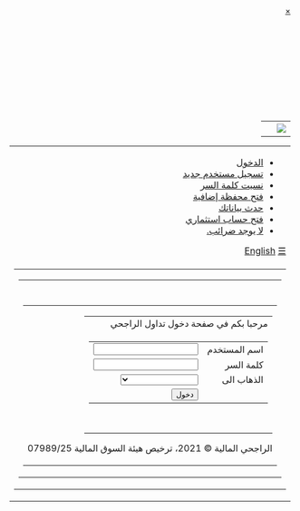<html xmlns="http://www.w3.org/1999/xhtml" style="visibility: visible; overflow: auto;">
 <head> 
  <!--
<meta name="viewport" content="width=device-width, initial-scale=1, maximum-scale=1">
<meta name="apple-mobile-web-app-capable" content="yes">
--> 
  <meta http-equiv="Pragma" content="no-cache"> 
  <meta http-equiv="Content-Control" content="no-cache"> 
  <meta http-equiv="Cache-Control" content="no-cache, no-store, must-revalidate"> 
  <meta http-equiv="Expires" content="-1"> 
  <meta content="width=device-width, initial-scale=1, maximum-scale=1, user-scalable=no" name="viewport"> 
  <meta http-equiv="x-ua-compatible" content="IE=Edge"> 
  <!-- X-Frame-Options may only be set via an HTTP header sent along with a document. It may not be set inside <meta>. --> 
  <!-- <meta http-equiv="X-Frame-Options" content="deny" /> --> 
  <!-- Since 1.2.2 avoid Clickjacking --> 
  <meta http-equiv="Content-Type" content="text/html; charset=WINDOWS-1256"> 
  <link href="/RcmClientWebStaticResources/theme/ARCFonts.css?v=1.0" rel="stylesheet" type="text/css"> 
  <link rel="shortcut icon" href="/RcmClientWebStaticResources/img/favicon.ico"> 
  <link href="/RcmClientWebStaticResources/theme/rcmStyle_ar.css?v=2.3.0" rel="stylesheet" type="text/css"> 
  <link rel="stylesheet" href="/RcmClientWebStaticResources/theme/rcmCustom_ar.css?v=2.3.0" type="text/css"> 
  <link rel="stylesheet" href="/RcmClientWeb/StaticResources/StrutsLayout/default.css" type="text/css"> 
  <title>الراجحي المالية - تداول الأنترنت</title> 
  <!-- Frame busting: Busting Frame Busting: a Study of Clickjacking ... - Stanford University --> 
  <style>html {visiblity: hidden}</style> 
  <script type="text/javascript">
	// URL from Mobile Call
	var gbsUrl = "null";
	var callInit = "null";
	
		
function initForApp() {
	if(callInit!=null && callInit==="1"){
	 	if (__isAndroid()) {invokeGBSApplication("EXT_PAGE_ONLOAD");}
	 	if(__isIOSApp()) {invokeGBSApplication("APP_ACTION=EXT_PAGE_ONLOAD");}
	} else {
		if(console.log)
			console.log('initForApp->'+callInit);
	}
}	
function getParameterByName(name, url) {
      if (!url) {
			url = gbsUrl;
		}
  name = name.replace(/[\[\]]/g, "\\$&");
  var regex = new RegExp("[?&]" + name + "(=([^&#]*)|&|#|$)"),
    results = regex.exec(url);
  if (!results) return null;
  if (!results[2]) return '';
  return decodeURIComponent(results[2].replace(/\+/g, " "));
}
function __isAndroid() {
  if (getParameterByName("OS") === "0")
    return true;
  return false;
}
function __isIOSApp() {
  if (getParameterByName("OS") === "1")
    return true;
  return false;
}
function __gbsServletName() {return getParameterByName("GBSSERVLETURL");}
function __androidHelperName() {return getParameterByName("BRIDGEID");}
function __getAppOptions() {return getParameterByName("APPOPTIONS");}
function invokeGBSApplication(action) {
  try {
    if (__isAndroid()) {
		if(__androidHelperName() == "TradingHelper" && action === "finish"){
			window[__androidHelperName()].onCustomEvent("LOGOUT", null);
		} else if(__androidHelperName() == "TradingHelper" && action === "EXT_PAGE_ONLOAD"){
			window[__androidHelperName()].onCustomEvent("EXT_PAGE_ONLOAD", null);
		} else if(__androidHelperName() == "BareWebViewActivity" && action === "EXT_PAGE_ONLOAD"){
            //nothing to do here
        } else {
			window[__androidHelperName()][action]();
		}
    } else if (__isIOSApp()) {
		if(action == "finish"){
			action = "action=LOGOUT";
		}
      var urlInvokeApp = __gbsServletName() + "?" + action;
      window.location = urlInvokeApp;
    } else {
		window.location = __gbsServletName() + "?Action=LOGOUT";
		return false;
	}
  } catch (e) { alert("App type not recognized -> "+e);};
  //return true;
}

function closePageGoToMobileLogin() {invokeGBSApplication("finish");}
		
		if( self == top ) {
			document.documentElement.style.visibility = 'visible';
		}
		else {
			top.location = self.location;
		}
	</script> 
  <script type="text/javascript">
		window.onload = function() {
		try {
			document.getElementById("errorMessageDiv").innerHTML = "&nbsp;";
			initForApp();
			} catch (err) {alert(err);}
		}
	</script> 
  <script type="text/javascript">
	<!--
	var secondSubmit = 0;
	
	function showLoading() {

		if (secondSubmit == 1) {
			event.returnValue = "Your request is processing on the server. If you continue you'll lose the result.";
		 	return;
	 	}
	 	var frameWaiting = document.getElementById('FRAMEWAITING');
	 	var divWaiting = document.getElementById('DIVWAITING');
		if( frameWaiting.style.zIndex == 99 ) {
			divWaiting.style.display = 'inline';
			frameWaiting.style.display = 'inline';
			secondSubmit = 1;
			window.setTimeout('showProgress()',100);
		} else {
			frameWaiting.style.zIndex = 99;
		}
		if (document.documentElement) {
			document.documentElement.style.overflowY = 'hidden';
			document.documentElement.style.overflowX = 'hidden';
		} else {
			document.body.style.overflowY = 'hidden';
			document.body.style.overflowX = 'hidden';
		}
		
		var scrollTop = document.body.scrollTop || document.documentElement.scrollTop;
		var scrolLeft = document.body.scrollLeft || document.documentElement.scrollLeft;
		var clientHeight = document.body.clientHeight || document.documentElement.clientHeight;
		
		divWaiting.style.top = (scrollTop + clientHeight)/2 + 'px';
		frameWaiting.style.top = scrollTop+'px';
		frameWaiting.style.left = scrolLeft+'px';
	}
	function showProgress() {
		document.getElementById('imgLoading').src = document.getElementById('imgLoading').src;
	}
	function hideLoading() {

		var frameWaiting = document.getElementById('FRAMEWAITING');
		var divWaiting = document.getElementById('DIVWAITING');
		frameWaiting.style.display = 'none';
		divWaiting.style.display = 'none';
		if (document.documentElement) {
			document.documentElement.style.overflowY = 'auto';
			document.documentElement.style.overflowX = 'auto';
		} else {
			document.body.style.overflowY = 'auto';
			document.body.style.overflowX = 'auto';
		}
		secondSubmit = 0;
	}

	
	function openNav() {
	    document.getElementById("myNav").style.width = "100%";
	}
	
	function closeNav() {
	    document.getElementById("myNav").style.width = "0%";
	}
	
	var fieldRequired = 'مطلوبة';
	var messageRequired = 'هناك بعض الحقول المطلوبة';



	-->
	
	</script> 
  <!-- 20200701 - I.K - Google Analytics --> 
  <script>
		  window.dataLayer = window.dataLayer || [];
		  function gtag(){dataLayer.push(arguments);}
		  gtag('js', new Date());
	
		  gtag('config', 'UA-122593897-2');
		</script> 
  <!-- 20200701 - I.K - Google Analytics --> 
 </head> 
 <body dir="rtl" class="mainBackground" leftmargin="0" topmargin="0" marginwidth="0" marginheight="0" onbeforeunload="showLoading();" onload="setAllAutocompleteOff();hideLoading();initForApp();"> 
  <iframe id="FRAMEWAITING" frameborder="0" scrolling="no" style="z-index: 99; display: none;" src="about:blank"></iframe> 
  <div id="DIVWAITING" style="display: none;"> 
   <center> 
    <img id="imgLoading" src="/RcmClientWebStaticResources/img/loading.gif" style="visibility: visible"> 
   </center> 
  </div> 
  <!-- overlayed element --> 
  <div id="myNav" class="overlay"> 
   <a href="javascript:void(0)" class="closebtn" onclick="closeNav()">×</a> 
   <div class="overlay-content"> 
    <iframe id="contentWrap" frameborder="0" scrolling="yes" src="about:blank" style="width: -webkit-fill-available; height: -webkit-fill-available; margin: 10px;"></iframe> 
   </div> 
  </div> 
  <div class="wrapper"> 
   <div class="arcLogoBackGroundMainStyle"> 
    <div class="mainContainer"> 
     <div id="container"> 
      <div id="upperPart"> 
       <div id="header"> 
        <table width="100%" border="0" cellspacing="0" cellpadding="0"> 
         <tbody> 
          <tr> 
           <td class="arcLogoStyle" align="right"> <img src="/RcmClientWebStaticResources/images_ar/arcLogoTransparent.gif"> </td> 
           <td>&nbsp;</td> 
          </tr> 
         </tbody> 
        </table> 
       </div> 
       <!-- END of header --> 
       <div id="mainBody"> 
        <table width="100%" border="0" cellspacing="0" cellpadding="0"> 
         <tbody> 
          <tr> 
           <td height="49" id="menuHeader"> <script type="text/javascript">
jQuery(document).ready(function() {
    jQuery('.toggle-nav').click(function(e) {
        jQuery(this).toggleClass('active');
        jQuery('.menu ul').toggleClass('active');
 
        e.preventDefault();
    });
});

/* document event lisner to hide menu on click any where the docuemnt */
jQuery(document).on("click", function(e) {
    if ($(e.target).closest('.toggle-nav').length === 0) {
		if($('#toggle-nav-menu').attr('class') === 'toggle-nav active'){
			jQuery('.toggle-nav').toggleClass('active');
		   	jQuery('.menu ul').toggleClass('active');
		   }
    }
});

</script> <script lang="JavaScript">
  // START - javascript to invoke GBS Application
  /**  function getParameterByName(name, url) {
      if (!url) {
		url = "null";
      }
      name = name.replace(/[\[\]]/g, "\\$&");
      var regex = new RegExp("[?&]" + name + "(=([^&#]*)|&|#|$)"),
        results = regex.exec(url);
      if (!results) return null;
      if (!results[2]) return '';
      return decodeURIComponent(results[2].replace(/\+/g, " "));
    }

    function __isAndroid() {
      if (getParameterByName("OS") === "0")
        return true;
      return false;
    }

    function __isIOSApp() {
      if (getParameterByName("OS") === "1")
        return true;
      return false;
    }

    function __gbsServletName() {
      return getParameterByName("GBSSERVLETURL");
    }

    function __androidHelperName() {
      return getParameterByName("BRIDGEID");
    }

    function invokeGBSApplication(action) {
      try {
        if (__isAndroid()) {
          window[__androidHelperName()][action]();
        } else if (__isIOSApp()) {
          var urlInvokeApp = __gbsServletName() + "?" + action;
          window.location = urlInvokeApp;
        } else
          alert("App type not recognized");
      } catch (e) { };
    }
**/

    function closeMe() {
      invokeGBSApplication("finish");
    }
    
	function menuGoTo(url){
		var finalURL = location.protocol + "//" + location.host + "/" + location.pathname.split('/')[1]+"/"+url;
		//window.location = url;
		
      try {
        if (__isAndroid()) {
          document.location = finalURL;
        } else if (__isIOSApp()) {
          window.location = finalURL;
        } else
          window.location.href = finalURL;
      } catch (e) { 
      	//alert ("Error");
      	window.location.href = finalURL;
      };
	}
// END - javascript to invoke GBS Application
  </script> 
            <div class="menu"> 
             <ul class="active"> 
              <li class="current-item" onclick="javascript:menuGoTo('customerLoginAction.do')"> <a href="#"> الدخول </a> </li> 
              <li class="" onclick="javascript:menuGoTo('customerAuthenticationAction.do')"> <a href="#"> تسجيل مستخدم جديد </a> </li> 
              <li class="" onclick="javascript:menuGoTo('forgotPassword2Action.do')"> <a href="#"> نسيت كلمة السر </a> </li> 
              <li class="" onclick="javascript:menuGoTo('startPortfolioOpeningAction.do')"> <a href="#"> فتح محفظة إضافية </a> </li> 
              <li class="" onclick="javascript:menuGoTo('startKYCOnLineFormAction.do')"> <a href="#"> حدث بياناتك </a> </li> 
              <li class="" onclick="javascript:menuGoTo('startOnlineAccountOpeningAction.do')"> <a href="#"> فتح حساب استثماري </a> </li> 
              <li class="" onclick="javascript:menuGoTo('startVATInvoiceFormAction.do')"> <a href="#"> لا يوجد ضرائب. </a> </li> 
             </ul> 
             <a id="toggle-nav-menu" class="toggle-nav" href="#">☰</a> 
             <a class="lang-form" id="langLink" href="#" onclick="javascript:menuGoTo('customerLoginAction.do?reqCode=changeLanguage&amp;lng=EN')"> <span class="customLangStyle">English</span> </a> 
            </div> </td> 
          </tr> 
          <tr> 
           <td class="bodyLoginBackgroundStyle"> <script type="text/javascript">

var _timeout= 300000;

var stopLogin = false;

var pkMod = '98a93de7eed081a1028f8271c5f5970e5b0072d8d1949d2896b999a003df483219f9810ed0fd0ab0916072560c83b482c830d80474257c098f1240b095fc7ae1';
var pkExp = '10001';


var pkEnabled = 'true' == 'true';
var pkTimestamp = new Date().getTime();
var rsa = new RSAKey();

function _submitForm() {
	var form = document.forms[0];
	var user = form.elements['dynaBean.User'].value;
	var pass = form.elements['dynaBean.Password'].value;
	/**if ($.trim(user) == "" || $.trim(pass) == "") {
		stopLogin= false;
		return false;
	}***/
	
	//
	if(pkEnabled) {
		var now = new Date().getTime();
		/***
		if((now - pkTimestamp) > _timeout) {
			// encryption keys are likely to be expired, renew
			//requestNewEncryptionKeys(user, pass);
			return false;
		}
		***/
		if(pass.length>0){
			rsa.setPublic(pkMod, pkExp);
			pwd = rsa.encrypt(pass);
			form.elements['dynaBean.Password'].value = pwd;
		}
	}

}

function validateLogin(form) {
	var reqCode = form.elements['reqCode'].value;
	if (reqCode == 'cancel')
		return true;
	clearValidationErrors();
	var user = form.elements['dynaBean.User'];
	var pass = form.elements['dynaBean.Password'];
	var token = form.elements['dynaBean.TokenResponse'];
	// > ELSAG_PELLE OTP
	var securityCode = form.elements['dynaBean.SecurityCode'];
	// < ELSAG_PELLE OTP
	
	var ret = true;
	if (user.value == '') {
		addValidationError('اسم المستخدم - '+fieldRequired);
		ret = false;
	}
	if (pass && pass.value == '') {
		addValidationError('كلمة السر - '+fieldRequired);
		ret = false;
	}
	if (token && token.value == '') {
		addValidationError('رد جهاز كلمة السر - '+fieldRequired);
		ret = false;
	}
	// > ELSAG_PELLE OTP
	if (securityCode && securityCode.value == '') {
		addValidationError('رمز التفعيل - '+fieldRequired);
		ret = false;
	}	
	// < ELSAG_PELLE OTP
	return ret;
}

if (top.location!= self.location) {
	top.location = self.location.href;
} 

</script> 
            <table width="100%" border="0" cellspacing="0" cellpadding="0"> 
             <tbody> 
              <tr> 
               <td> 
                <div id="midContWrap"> 
                 <div class="loginBoxContainterStyle" id="loginBoxContainterDiv"> 
                  <table width="100%" border="0" cellspacing="0" cellpadding="0"> 
                   <tbody> 
                    <tr> 
                     <td> 
                      <div id="DIV_ERROR">
                        &nbsp; 
                      </div> </td> 
                    </tr> 
                    <tr> 
                     <td class="loginBigBodyStyle"> 
                      <table width="100%" border="0" cellspacing="0" cellpadding="0"> 
                       <tbody> 
                        <tr> 
                         <td class="loginBoxInnerStyle"> 
                          <table width="100%" border="0" cellspacing="0" cellpadding="0"> 
                           <tbody> 
                            <tr> 
                             <td class="loginBoxHeaderTitle">مرحبا بكم في صفحة دخول تداول الراجحي </td> 
                            </tr> 
                            <tr> 
                             <td> 
                              <form name="customerLoginAction" method="POST" action="/RcmClientWeb/customerLoginAction.do" class="FORM" onsubmit="return validateLogin(this);" autocomplete="off"> 
                               <div> 
                                <input type="hidden" name="org.apache.struts.taglib.html.TOKEN" value="7780cfa085a993b9ac1e1eec6d5e0e9b"> 
                               </div> 
                               <input type="hidden" name="reqCode" value=""> 
                               <table width="100%" border="0" cellspacing="0" cellpadding="0"> 
                                <tbody> 
                                 <tr> 
                                  <td class="loginBoxLabel" nowrap> <input type="hidden" name="lng" value=""> اسم المستخدم </td> 
                                  <td nowrap> <input type="text" name="dynaBean.User" maxlength="30" value="" onchange="checkValue(this, 'dynaBean.User','TEXT',true);" class="elsagTextField" autocomplete="off"> </td> 
                                 </tr> 
                                 <tr> 
                                  <td class="loginBoxLabel" nowrap> كلمة السر </td> 
                                  <td nowrap> <input type="password" name="dynaBean.Password" maxlength="128" value="" onchange="checkValue(this, 'dynaBean.Password','TEXT',true);" class="elsagTextField" autocomplete="off"> </td> 
                                 </tr> 
                                 <!--												> ELSAG_PELLE OTP--> 
                                 <!--												< ELSAG_PELLE OTP--> 
                                 <tr> 
                                  <td class="loginBoxLabel" nowrap> الذهاب الى </td> 
                                  <td nowrap> <select name="dynaBean.GoTo" class="elsagSelectField"> <option value="" selected></option> <option value="TradingPlatform">التداول الالكتروني</option> <option value="OneStopTrading">منصة التداول</option> <option value="MessagesCenter">مركز الرسائل</option> <option value="PersonalInformation">المعلومات الشخصية</option> <option value="ChangePassword">تغير كلمة السر</option> <option value="RenewalSubscription">تجديد الأشتراك</option> <option value="MyServices">خدماتي</option> <option value="TadawulRegistration">التسجيل في تداولاتي</option> </select> </td> 
                                 </tr> 
                                 <tr> 
                                  <td>&nbsp;</td> 
                                  <td> <input type="submit" value="دخول" onclick="this.form.elements['reqCode'].value='login';_submitForm()" class="elsagLoginBtnStyle"> 
                                   <!--														> ELSAG_PELLE OTP--> 
                                   <!--														< ELSAG_PELLE OTP--> </td> 
                                 </tr> 
                                </tbody> 
                               </table> 
                              </form></td> 
                            </tr> 
                            <tr> 
                             <td valign="top" colspan="2"> 
                              <div id="slpdiv" style="display:none;position:absolute;left:0px;top:0px; width:100%; height:100%; z-index:9;"></div> 
                              <div id="browserDetectionPopup" style="position:absolute; left:100px; top:100px; z-index:10; display:none;"> 
                               <table cellspacing="0" cellpadding="0" border="0" class=""> 
                                <tbody> 
                                 <tr> 
                                  <td valign="top"> 
                                   <table cellspacing="1" cellpadding="1" border="0" width="100%"> 
                                    <tbody> 
                                     <tr> 
                                      <th onmousedown="startStrutsLayoutPopupMove(this, event)" onmouseup="stopStrutsLayoutPopupMove(this, event)" align="center" class=""></th> 
                                     </tr> 
                                     <tr> 
                                      <td class=""> 
                                       <table width="100%" border="0"> 
                                        <tbody> 
                                         <tr> 
                                          <td colspan="2" width="100%"> 
                                           <table width="505" border="0" cellspacing="0" cellpadding="0"> 
                                            <tbody> 
                                             <tr> 
                                              <td valign="top" class="messageBodyLeftBG"> 
                                               <table width="121" border="0" cellspacing="0" cellpadding="0"> 
                                                <tbody> 
                                                 <tr> 
                                                  <td height="42">&nbsp;</td> 
                                                 </tr> 
                                                 <tr> 
                                                  <td align="center"><img src="/RcmClientWebStaticResources/images_ar/messageWorningBigIcon.png" alt="Warning" width="52" height="64"></td> 
                                                 </tr> 
                                                 <tr> 
                                                  <td>&nbsp;</td> 
                                                 </tr> 
                                                </tbody> 
                                               </table> </td> 
                                              <td valign="top" class="messageBodymainBG"> 
                                               <table width="100%" border="0" cellspacing="0" cellpadding="0"> 
                                                <tbody> 
                                                 <tr> 
                                                  <td height="124" valign="top"> 
                                                   <table width="100%" border="0" cellspacing="0" cellpadding="0"> 
                                                    <tbody> 
                                                     <tr> 
                                                      <td height="61">&nbsp;</td> 
                                                     </tr> 
                                                     <tr> 
                                                      <td align="center" class="messageBodytxtStyle" id="browserDetectionMsg"> &nbsp; </td> 
                                                     </tr> 
                                                     <tr> 
                                                      <td>&nbsp;</td> 
                                                     </tr> 
                                                    </tbody> 
                                                   </table> </td> 
                                                 </tr> 
                                                 <tr> 
                                                  <td align="right"> 
                                                   <table border="0" cellspacing="0" cellpadding="0" class="GRID"> 
                                                    <tbody> 
                                                     <tr> 
                                                      <td>&nbsp;</td> 
                                                      <td><input type="button" value="موافق" onclick="closeStrutsLayoutPopup('browserDetectionPopup');goToBrowserUpgrade();" class="leonardoBtnNewStyle elsagBtnOkWithLogoStyle"></td> 
                                                      <td>&nbsp;</td> 
                                                      <td><input type="button" value="الغاء" onclick="closeStrutsLayoutPopup('browserDetectionPopup');" id="cancelButtonId" class="leonardoBtnNewStyle elsagBtnCancelWithLogoStyle"></td> 
                                                     </tr> 
                                                    </tbody> 
                                                   </table> </td> 
                                                 </tr> 
                                                </tbody> 
                                               </table> </td> 
                                              <td align="right" valign="top"> <img src="/RcmClientWebStaticResources/images_ar/messageRightBorder.gif" width="22" height="181"> </td> 
                                             </tr> 
                                            </tbody> 
                                           </table> </td> 
                                         </tr> 
                                        </tbody> 
                                       </table></td> 
                                     </tr> 
                                    </tbody> 
                                   </table></td> 
                                 </tr> 
                                </tbody> 
                               </table> 
                              </div> </td> 
                            </tr> 
                            <script type="text/javascript">
														var browserMap = new Object();
														var objSafari = new Object();
objSafari.upgradeMessage='المتصفح الحالي لا يدعم هذه الموقع الالكتروني. نرجو تحميل المتصفح Safari-5 على الأقل';
objSafari.upgradeUrl='http://www.apple.com/safari/download/';
objSafari.supportedVersion=parseFloat(5.0);
browserMap['Safari'] = objSafari;
var objChrome = new Object();
objChrome.upgradeMessage=' المتصفح الحالي لا يدعم هذا الموقع. نرجو تحميل أحد المتصفحات التالية على الأقل :    Internet Explorer 8,  Firefox 3.6,  Safari 5,  Chrome 8 ';
objChrome.upgradeUrl='https://www.google.com/chrome/?hl=ar';
objChrome.supportedVersion=parseFloat(8.0);
browserMap['Chrome'] = objChrome;
var objExplorer = new Object();
objExplorer.upgradeMessage='المتصفح الحالي لا يدعم هذه الموقع الالكتروني. نرجو تحميل المتصفح Explorer-8 على الأقل';
objExplorer.upgradeUrl='http://windows.microsoft.com/ar-XM/internet-explorer/downloads/ie';
objExplorer.supportedVersion=parseFloat(8.0);
browserMap['Explorer'] = objExplorer;
var objFirefox = new Object();
objFirefox.upgradeMessage=' المتصفح الحالي لا يدعم هذه الموقع الالكتروني. نرجو تحميل المتصفح Firefox-3.6 على الأقل';
objFirefox.upgradeUrl='http://www.mozilla.org/en-US/firefox/all-older.html#languages';
objFirefox.supportedVersion=parseFloat(3.6);
browserMap['Firefox'] = objFirefox;
var objOther = new Object();
objOther.upgradeMessage='لا يتم دعم المتصفح. يرجى استخدام متصفح مدعوم!';
objOther.upgradeUrl='';
objOther.supportedVersion=parseFloat(a-vduyx4e2vrxb);
browserMap['Other'] = objOther;

														var objBrowser = browserMap[BrowserDetect.browser];
														var otherB = false;
														if (!objBrowser) {
															objBrowser = browserMap['Other'];
															otherB = true;
														}
														if (objBrowser && BrowserDetect.version < objBrowser.supportedVersion) {
															var upgradeMessage;
															if (BrowserDetect.browser == 'Explorer' && document.documentMode && document.documentMode < objBrowser.supportedVersion) {
																upgradeMessage = 'عزيزي العميل أهلاً بك   Compatibility View Setting قائمة Tools في المتصفح الحالي Internet Explorer ';
																objBrowser.upgradeUrl = null;
															} else {
																var currentVerMsg = 'النسخة الحالية';
																upgradeMessage = objBrowser.upgradeMessage;
																if (!otherB)
																	upgradeMessage = upgradeMessage+'. '+currentVerMsg+': '+BrowserDetect.version;
															}
															
															document.getElementById('browserDetectionMsg').innerHTML = upgradeMessage;
															if (!objBrowser.upgradeUrl) {
																document.getElementById('cancelButtonId').style.display = 'none';
															}
															setTimeout("openStrutsLayoutPopup('browserDetectionPopup')", 200);
														}
														function goToBrowserUpgrade() {
															if (objBrowser && objBrowser.upgradeUrl)
																window.open(objBrowser.upgradeUrl);
														}
													</script> 
                            <script type="text/javascript">
											<!--
												var userField = document.forms["customerLoginAction"].elements["dynaBean.User"];
												var tokenField = document.forms["customerLoginAction"].elements["dynaBean.TokenResponse"];
												// > ELSAG_PELLE OTP
												var securityCodeField = document.forms["customerLoginAction"].elements["dynaBean.SecurityCode"];
												// < ELSAG_PELLE OTP
												if (userField && !userField.disabled)
													userField.focus();
												else
												if (tokenField && !tokenField.disabled)
													tokenField.focus();
													// > ELSAG_PELLE OTP
													else
													if (securityCodeField && !securityCodeField.disabled)
														securityCodeField.focus();
													// < ELSAG_PELLE OTP
											//-->
											</script> 
                           </tbody> 
                          </table> </td> 
                        </tr> 
                       </tbody> 
                      </table> </td> 
                    </tr> 
                   </tbody> 
                  </table> 
                 </div> 
                 <div class="instructionContainterStyle" id="instructionContainterDiv"> 
                  <table width="100%" border="0" cellspacing="0" cellpadding="0"> 
                   <tbody> 
                    <tr> 
                     <td>&nbsp;</td> 
                    </tr> 
                    <!--  <tr>
								<td class="instructionHeaderTxtStyle">
									معلومات هامة
								</td>
							</tr>
							 --> 
                    <tr> 
                     <td class="instructionTxtStyle alignToLeft" id="instructionsContainerCellId"> <p style="width: 100%; height: 19px; color: rgb(27, 66, 154); font-family: ge_ssbold, Tahoma, Arial, Century Gothic; font-size: 16.5px; font-weight: bold;">معلومات هامة</p> 
                      <ul> 
                       <li><p>الآن أسعار فورية مجانا لمدة سنة</p></li> 
                       <li><p>جميع الأسعار مقدمة من قبل شركة تداول</p></li> 
                       <li><p>إذا كنت غير مسجل في خدمة تداول الراجحي ، الرجاء الضغط على <span dir="rtl"></span><span dir="rtl"></span><a href="https://www.alrajhitadawul.com.sa/RcmClientWeb/customerAuthenticationAction.do"><span style="color: blue;">تسجيل مستخدم جديد</span></a> </p></li> 
                       <li><p>إذا نسيت كلمة السر أو اسم المستخدم ، الرجاء الضغط على <a style="text-decoration: none;" href="https://www.alrajhitadawul.com.sa/RcmClientWeb/forgotPassword2Action.do"><span style="color: blue;">نسيت كلمة السر</span></a><strong></strong></p></li> 
                       <li><p> يسعدنا دعوتكم للتسجيل في نظام <a style="color: blue;" href="https://www.alrajhi-capital.com/ar/asset-management/arc%20invest/" target="_blank">استثمار الراجحي</a> الجديد الخـاص بالصناديق الاستثمارية </p></li> 
                       <li> <p>لتحديث رقم الجوال يمكنكم زيارة أحد <a href="https://www.alrajhi-capital.com/ar/brokerage/investment-centers/" target="_blank"><span style="color: blue;">مراكزنا الإستثمارية</span></a> أو الإتصال بخدمة العملاء على <span style="font-family: PageSans-Regular, Verdana, Arial, Helvetica, sans-serif;">00966920005856</span> </p> </li> 
                       <li><p>يمكنك الاطلاع على تفاصيل الأرباح المستلمة والمستحقة عن طريق تداولاتي، وذلك بالدخول إلى تداول الراجحي ومن ثم الدخول على خيار التسجيل في تداولاتي</p></li> 
                       <li> <p> <a>customerservice@alrajhi-capital.com</a> أو الاتصال بخدمة العملاء على 00966581044506</p> </li> 
                       <li><p>لإستعراض التقرير اليومي لسوق الأسهم السعودية <span dir="rtl"></span><span dir="rtl"></span><a href="https://www.alrajhi-capital.com/ar/research/" target="_blank"><span style="color: blue;">ارسل</span></a> </p></li> 
                      </ul> </td> 
                    </tr> 
                   </tbody> 
                  </table> 
                  <script type="text/javascript">
						<!--
							function deactivateBodyOnUnload() {
								document.body.onbeforeunload = null;
							}
							var instrCell = document.getElementById('instructionsContainerCellId');
							var links = instrCell.getElementsByTagName('A');
							for (var i=0; i<links.length; i++) {
								links[i].onclick = deactivateBodyOnBeforeUnload;
							}
						//-->
						</script> 
                 </div> 
                </div> </td> 
              </tr> 
             </tbody> 
            </table> </td> 
          </tr> 
          <tr> 
           <td> 
            <div id="newGraphCont"> 
             <div id="graphCont"> 
              <img src="/RcmClientWebStaticResources/img/tasiChart.png?tmsp=1636876744012"> 
             </div> 
             <div id="newsCont"> 
              <table width="100%" border="0" cellspacing="0" cellpadding="0"> 
               <tbody> 
                <tr> 
                 <td class="latestNewsHeaderTxtStyle">آخر أخبار السوق</td> 
                </tr> 
                <tr> 
                 <td> 
                  <table width="100%" border="0" cellspacing="0" cellpadding="0" id="newsTableId"> 
                   <tbody> 
                    <tr> 
                     <td class="latestNewsPolitPointTxtStyle alignToLeft" style="width: 7px; vertical-align: top;">08:10</td> 
                     <td class="latestNewsTxtStyle alignToLeft" style="vertical-align: top;"><a href="https://www.tadawul.com.sa/wps/poc?uri=link:Announcement&amp;locale=ar&amp;anCat=1&amp;anId=65632" target="_blank">تعلن شركة جبل عمر للتطوير عن آخر التطورات بخصوص العرض الغير ملزم المقدم لمد</a></td> 
                    </tr> 
                    <tr> 
                     <td class="latestNewsPolitPointTxtStyle alignToLeft" style="width: 7px; vertical-align: top;">08:09</td> 
                     <td class="latestNewsTxtStyle alignToLeft" style="vertical-align: top;"><a href="https://www.tadawul.com.sa/wps/poc?uri=link:Announcement&amp;locale=ar&amp;anCat=1&amp;anId=65631" target="_blank">إعلان الشركة العربية للأنابيب عن توقيع عقد مع ارامكو السعودية</a></td> 
                    </tr> 
                    <tr> 
                     <td class="latestNewsPolitPointTxtStyle alignToLeft" style="width: 7px; vertical-align: top;">08:06</td> 
                     <td class="latestNewsTxtStyle alignToLeft" style="vertical-align: top;"><a href="https://www.tadawul.com.sa/wps/poc?uri=link:Announcement&amp;locale=ar&amp;anCat=1&amp;anId=65630" target="_blank">اعلان شركة الشرق الأوسط للرعاية الصحية عن آخر التطورات بخصوص مشاريع الشركة</a></td> 
                    </tr> 
                    <tr> 
                     <td class="latestNewsPolitPointTxtStyle alignToLeft" style="width: 7px; vertical-align: top;">08:04</td> 
                     <td class="latestNewsTxtStyle alignToLeft" style="vertical-align: top;"><a href="https://www.tadawul.com.sa/wps/poc?uri=link:Announcement&amp;locale=ar&amp;anCat=1&amp;anId=65629" target="_blank">إعلان شركة السعودي الفرنسي كابيتال عن تفاصيل تغييرات غير أساسية في صندوق بن</a></td> 
                    </tr> 
                    <tr> 
                     <td class="latestNewsPolitPointTxtStyle alignToLeft" style="width: 7px; vertical-align: top;">04:20</td> 
                     <td class="latestNewsTxtStyle alignToLeft" style="vertical-align: top;"><a href="https://www.tadawul.com.sa/wps/poc?uri=link:Announcement&amp;locale=ar&amp;anCat=1&amp;anId=65628" target="_blank">اعلان مجموعة أنعام الدولية القابضة عن النتائج المالية الأولية للفترة المنته</a></td> 
                    </tr> 
                   </tbody> 
                  </table> </td> 
                </tr> 
               </tbody> 
              </table> 
             </div> 
            </div> <script type="text/javascript">
var noNewsMsg = 'No Latest News Available';
var today = '14/11/2021';
var xmlhttp = null;
function retriveNewsFromServer() {
    if (window.XMLHttpRequest) {
        xmlhttp = new XMLHttpRequest();
    } else if (window.ActiveXObject) {
        xmlhttp = new ActiveXObject("Microsoft.XMLHTTP");
    }
	xmlhttp.onreadystatechange = showNews;
	var url = "/RcmClientWeb/customerLoginAction.do";
	var params = "reqCode=getNews";
	xmlhttp.open("POST", url, true);
	xmlhttp.setRequestHeader("Content-type", "application/x-www-form-urlencoded");
	//xmlhttp.setRequestHeader("Content-length", params.length);
	//xmlhttp.setRequestHeader("Connection", "close");
	xmlhttp.send(params);
}
function showNews() {
	if (xmlhttp.readyState==4 && xmlhttp.status==200) {
		updateTasiChart();
		var marketnews = xmlhttp.responseXML.getElementsByTagName("marketnews")[0];
		if (marketnews != null && marketnews.childNodes.length > 0) {
			var lastDate = today;
			for (var i=0; i<marketnews.childNodes.length; i++) {
				var date = '';
				if (marketnews.childNodes[i].childNodes[0].firstChild) {
					date = marketnews.childNodes[i].childNodes[0].firstChild.nodeValue;
				}
				if (lastDate != date) {
					addDateRow(date);
					lastDate = date;
				}
				var time = '';
				if (marketnews.childNodes[i].childNodes[1].firstChild) {
					time = marketnews.childNodes[i].childNodes[1].firstChild.nodeValue;
				}
				var text = '';
				if (marketnews.childNodes[i].childNodes[2].firstChild) {
					text = marketnews.childNodes[i].childNodes[2].firstChild.nodeValue;
				}
				var link = '';
				if (marketnews.childNodes[i].childNodes.length > 2 && marketnews.childNodes[i].childNodes[3].firstChild) {
					link = marketnews.childNodes[i].childNodes[3].firstChild.nodeValue;
				}
				if (i == 0) {
					var tbl = document.getElementById('newsTableId');
					tbl.deleteRow(0);
				}
				addNewsRow(time, text, link);
			}
		} else {
  			var tbl = document.getElementById('newsTableId');
  			tbl.rows[0].cells[1].innerHTML = noNewsMsg;
		}
	}
}
function addDateRow(newsDate) {
	var tbl = document.getElementById('newsTableId');
	var lastRow = tbl.rows.length;
	var row = tbl.insertRow(lastRow);
	var cell = row.insertCell(0);
	var textNode = document.createTextNode(newsDate);
	cell.appendChild(textNode);
	cell.style.verticalAlign = "top";
	cell.style.direction = "ltr";
	cell.colSpan = "2";
	cell.className = "latestNewsDateStyle alignToLeft";
}
function addNewsRow(newsTime, newsText, newsLink) {
	var tbl = document.getElementById('newsTableId');
	var lastRow = tbl.rows.length;
	var row = tbl.insertRow(lastRow);
  
	var cell1 = row.insertCell(0);
	var textNode1 = document.createTextNode(newsTime);
	cell1.appendChild(textNode1);
	cell1.style.width = "7px";
	cell1.style.verticalAlign = "top";
	cell1.className = "latestNewsPolitPointTxtStyle alignToLeft";
	
	var cell2 = row.insertCell(1);
	var textNode2 = document.createTextNode(newsText);
	if (newsLink != '') {
		var link = document.createElement("A");
		link.href = newsLink;
		link.target = '_blank';
		link.appendChild(textNode2);
		cell2.appendChild(link);
	} else {
		cell2.appendChild(textNode2);
	}
	cell2.style.verticalAlign = "top";
	cell2.className = "latestNewsTxtStyle alignToLeft";
}
function updateTasiChart() {
	var tasiImg = document.getElementById('tasiChart');
	var newTasiImg = new Image();
	newTasiImg.src = '/RcmClientWebStaticResources/img/tasiChart.png'+'?tmsp='+new Date().getTime();
	tasiImg.parentNode.insertBefore(newTasiImg, tasiImg);
	tasiImg.parentNode.removeChild(tasiImg);
}
hideLoading();
retriveNewsFromServer();
</script> </td> 
          </tr> 
          <tr> 
           <td>&nbsp;</td> 
          </tr> 
         </tbody> 
        </table> 
       </div> 
       <!-- END of mainBody --> الراجحي المالية © 2021، ترخيص هيئة السوق المالية 07989/25 
       <!-- END of DIV wrapper -->           
       </body>
       </html>
